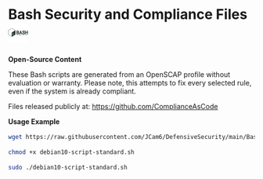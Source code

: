 # Bash Security and Compliance Files <img title="Bash" alt="Bash" width="40px" src="https://raw.githubusercontent.com/github/explore/master/topics/bash/bash.png"/>

**Open-Source Content**

These Bash scripts are generated from an OpenSCAP profile without evaluation or warranty.
Please note, this attempts to fix every selected rule, even if the system is already compliant.

Files released publicly at: https://github.com/ComplianceAsCode

**Usage Example**

```bash
wget https://raw.githubusercontent.com/JCam6/DefensiveSecurity/main/Bash/debian10-script-standard.sh
```

```bash
chmod +x debian10-script-standard.sh
```

```bash
sudo ./debian10-script-standard.sh
```
